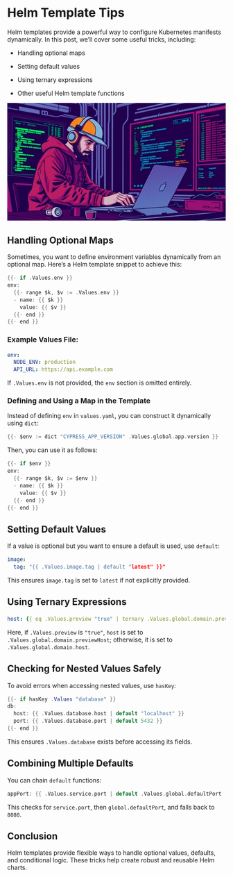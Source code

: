 # Helm Template Tips

Helm templates provide a powerful way to configure Kubernetes manifests dynamically. In this post, we’ll cover some useful tricks, including:

- Handling optional maps

- Setting default values

- Using ternary expressions

- Other useful Helm template functions

![Helm Template Tips](../../assets/tech-blog/devops/helm-template-tips/banner.jpg)

## Handling Optional Maps

Sometimes, you want to define environment variables dynamically from an optional map. Here’s a Helm template snippet to achieve this:

``` groovy
{{- if .Values.env }}
env:
  {{- range $k, $v := .Values.env }}
  - name: {{ $k }}
    value: {{ $v }}
  {{- end }}
{{- end }}
```

### Example Values File:

``` yaml
env:
  NODE_ENV: production
  API_URL: https://api.example.com
```

If `.Values.env` is not provided, the `env` section is omitted entirely.

### Defining and Using a Map in the Template

Instead of defining `env` in `values.yaml`, you can construct it dynamically using `dict`:

``` groovy
{{- $env := dict "CYPRESS_APP_VERSION" .Values.global.app.version }}
```

Then, you can use it as follows:

``` groovy
{{- if $env }}
env:
  {{- range $k, $v := $env }}
  - name: {{ $k }}
    value: {{ $v }}
  {{- end }}
{{- end }}
```

## Setting Default Values

If a value is optional but you want to ensure a default is used, use `default`:

``` yaml
image:
  tag: "{{ .Values.image.tag | default "latest" }}"
```

This ensures `image.tag` is set to `latest` if not explicitly provided.

## Using Ternary Expressions

``` yaml
host: {{ eq .Values.preview "true" | ternary .Values.global.domain.previewHost .Values.global.domain.host }}
```

Here, if `.Values.preview` is `"true"`, `host` is set to `.Values.global.domain.previewHost`; otherwise, it is set to `.Values.global.domain.host`.

## Checking for Nested Values Safely

To avoid errors when accessing nested values, use `hasKey`:

``` groovy
{{- if hasKey .Values "database" }}
db:
  host: {{ .Values.database.host | default "localhost" }}
  port: {{ .Values.database.port | default 5432 }}
{{- end }}
```

This ensures `.Values.database` exists before accessing its fields.

## Combining Multiple Defaults

You can chain `default` functions:

``` groovy
appPort: {{ .Values.service.port | default .Values.global.defaultPort | default 8080 }}
```

This checks for `service.port`, then `global.defaultPort`, and falls back to `8080`.

## Conclusion

Helm templates provide flexible ways to handle optional values, defaults, and conditional logic. These tricks help create robust and reusable Helm charts.
